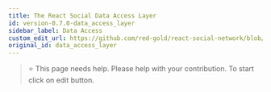 ```yaml
---
title: The React Social Data Access Layer
id: version-0.7.0-data_access_layer
sidebar_label: Data Access
custom_edit_url: https://github.com/red-gold/react-social-network/blob/v0.7.0/README.md
original_id: data_access_layer
---
```


 > ⭐️ This page needs help. Please help with your contribution. To start click on edit button.